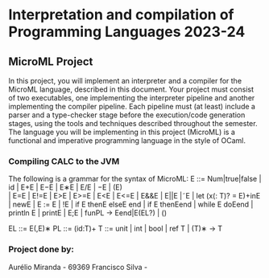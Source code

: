 # Interpretation and compilation of Programming Languages 2023-24





## MicroML Project

In this project, you will implement an interpreter and a compiler for the MicroML language, described in this document. 
Your project must consist of two executables, one implementing the interpreter pipeline and another implementing the compiler pipeline. 
Each pipeline must (at least) include a parser and a type-checker stage before the execution/code generation stages, using the tools and techniques described throughout the semester. 
The language you will be implementing in this project (MicroML) is a functional and imperative programming language in the style of OCaml.

### Compiling CALC to the JVM

The following is a grammar for the syntax of MicroML:
E ::= Num|true|false | id
    |    E+E | E−E | E∗E | E/E | −E | (E)                 
    |    E=E | E!=E | E>E | E>=E | E<E | E<=E
    |    E&&E | E||E |˜E
    |    let (x(: T)? = E)+inE
    |    newE | E := E | !E
    |    if E thenE elseE end | if E thenEend
    |    while E doEend
    |    println E | printE | E;E
    |    funPL → Eend|E(EL?)
    |    ()

EL ::= E(,E)∗
PL ::= (id:T)+
T  ::= unit | int | bool | ref T | (T)∗ → T

### Project done by:
Aurélio Miranda - 69369
Francisco Silva - 